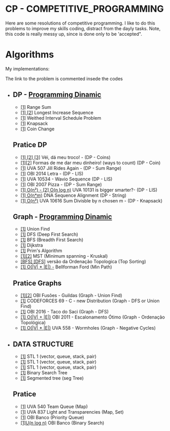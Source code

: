 # CP - COMPETITIVE_PROGRAMMING

  Here are some resolutions of competitive programming. I like to do this problems to improve my skills coding, distract from the dayly tasks. Note, this code is really messy up, since is done only to be 'accepted".  

# Algorithms
<p>My implementations:</p>
<p>The link to the problem is commented insede the codes</p>
<ul>
    <li>
      <h2>DP - <a href="https://en.wikipedia.org/wiki/Dynamic_programming" target="_blank">Programming Dinamic</a></h2>
      <ul>
        <li><a href="ALGORITHMS/dp/range-sum.cpp" target="_blank">[1]</a> Range Sum</li>
        <li><a href="ALGORITHMS/dp/lis-dp.cpp" target="_blank">[1] </a> <a href="ALGORITHMS/dp/lis-bs.cpp">[2]</a> Longest Increase Sequence</li>
        <li><a href="ALGORITHMS/dp/wisp-dp.cpp" target="_blank">[1]</a> Weithed Interval Schedule Problem</li>
        <li><a href="ALGORITHMS/dp/wssp-dp.cpp" target="_blank">[1]</a> Knapsack</li>
        <li><a href="ALGORITHMS/dp/coin-dp.cpp" target="_blank">[1]</a> Coin Change</li>
      </ul>
      <h2>Pratice DP</h2>
      <ul>
          <li><a href="OTHERS/meu-troco.cpp">[1] </a><a href="OTHERS/meu-troco2.cpp">[2]</a><a href="OTHERS/meu-troco3.cpp"> [3]</a> Véi, dá meu troco! - (DP - Coins)</li>
          <li><a href="OBI/2015/banco-inteligente.cpp">[1]</a><a href="UVA/357-let-count-the-ways.cpp">[2]</a> Formas de me dar meu dinheiro! (ways to count) (DP - Coin)</li>
          <li><a href="UVA/p507.cpp">[1]</a> UVA 507 Jill Rides Again - (DP - Sum Range)</li>
          <li><a href="OBI/2014/letra.cpp ">[1]</a> OBI 2014 Letra - (DP - LIS)</li>
          <li><a href="UVA/p10543.cpp">[1]</a> UVA 10534 - Wavio Sequence (DP - LIS)</li>
          <li><a href="OBI/2007/pizza.cpp">[1]</a> OBI 2007 Pizza - (DP - Sum Range)</li>
          <li><a href="UVA/10131-is-bigger-smarter.cpp">[1] O(n²) - </a><a href="UVA/10131-is-bigger-smarter2.cpp">[2] O(n log n)</a> UVA 10131 is bigger smarter?- (DP - LIS)</li>
          <li><a href="OTHERS/DNA-Sequence-Alignment.cpp">[1] O(n*m)</a> DNA Sequence Alignment (DP - String)</li>
          <li><a href="UVA/10616-divisible.cpp">[1] O(n²)</a> UVA 10616 Sum Divisble by n chosen m - (DP - Knapsack)</li>
      </ul>
    </li>
     <h2>Graph - <a href="https://en.wikibooks.org/wiki/A-level_Computing/AQA/Paper_1/Fundamentals_of_data_structures/Graphs" target="_blank">Programming Dinamic</a></h2>
      <ul>
        <li><a href="ALGORITHMS/graph/union-find.cpp" target="_blank">[1]</a> Union Find</li>
        <li><a href="ALGORITHMS/graph/dfs.cpp" target="_blank">[1]</a> DFS (Deep First Search)</li>
        <li><a href="ALGORITHMS/graph/bfs.cpp" target="_blank">[1]</a> BFS (Breadth First Search)</li>
        <li><a href="ALGORITHMS/graph/dijkstra.cpp" target="_blank">[1]</a> Dijkstra</li>
        <li><a href="ALGORITHMS/graph/prim.cpp" target="_blank">[1]</a> Prim's Algorithm</li>
        <li><a href="ALGORITHMS/graph/mst_fast_one.cpp" target="_blank">[1]</a><a href="ALGORITHMS/graph/mst_fast_one.cpp" target="_blank">[2]</a> MST (Minimum spanning  - Kruskal)</li>
        <li><a href="ALGORITHMS/graph/ordenacao-topologica.cpp" target="_blank">[BFS] </a><a href="ALGORITHMS/graph/ordenacao-topologica-2.cpp" target="_blank">[DFS]</a> versão da Ordenação Topologica (Top Sorting)</li>
        <li><a href="ALGORITHMS/graph/bellman-ford.cpp" target="_blank">[1] O(|V| * |E|) -</a> Bellforman Ford (Min Path)</li>
      </ul>
      <h2>Pratice Graphs</h2>
      <ul>
          <li><a href="OBI/2010/fusões.cpp">[1]</a><a href="OTHERS/guildas.cpp">[2]</a> OBI Fusões - Guildas (Graph - Union Find)</li>
          <li><a href="CODEFORCES/c-new-distribution.cpp">[1]</a> CODEFORCES 69 - C - new Distribution (Graph - DFS or Union Find)</li>
          <li><a href="OBI/2016/taco_do_saci.cpp">[1]</a> OBI 2016 - Taco do Saci (Graph - DFS)</li>
          <li><a href="OBI/2011/escalonamento.cpp">[1] O(|V| + |E|)</a> OBI 2011 - Escalonamento Ótimo (Graph - Ordenação Topológica)</li>
          <li><a href="UVA/558-Wormholes.cpp">[1] O(|V| * |E|)</a> UVA 558 - Wormholes (Graph - Negative Cycles)</li>  
      </ul>
    <li>
      <h2>DATA STRUCTURE</h2>
      <ul>
        <li><a href="ALGORITHMS/struct/stl-1.md" target="_blank">[1]</a> STL 1 (vector, queue, stack, pair)</li>
        <li><a href="ALGORITHMS/struct/stl-2.md" target="_blank">[1]</a> STL 1 (vector, queue, stack, pair)</li>
        <li><a href="ALGORITHMS/struct/stl-3.md" target="_blank">[1]</a> STL 1 (vector, queue, stack, pair)</li>
        <li><a href="ALGORITHMS/struct/bs.md" target="_blank">[1]</a> Binary Search Tree</li>
        <li><a href="ALGORITHMS/struct/segTree.cpp" target="_blank">[1]</a> Segmented tree (seg Tree)</li>
      </ul>
      <h2>Pratice</h2>
      <ul>
        <li><a href="UVA/p540_team_queue.cpp" target="_blank">[1]</a> UVA 540 Team Queue (Map)</li>
        <li><a href="UVA/p837.cpp" target="_blank">[1]</a> UVA 837 Light and Transparencies (Map, Set)</li>
        <li><a href="OBI/2012/banco.cpp" target="_blank">[1]</a> OBI Banco (Priority Queue)</li>
        <li><a href="OBI/2012/soma-de-casas-2.cpp" target="_blank">[1]U(n log n)</a> OBI Banco (Binary Search)</li>
      </ul>
    </li>
</ul>
